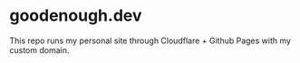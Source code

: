 # goodenough.dev

This repo runs my personal site through Cloudflare + Github Pages with my custom domain.